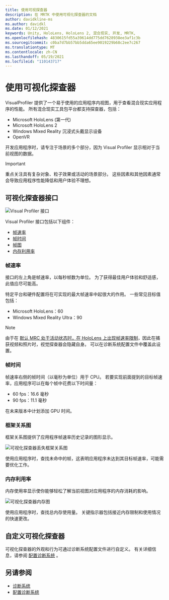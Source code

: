 ```yaml
---
title: 使用可视探查器
description: 在 MRTK 中使用可视化探查器的文档
author: davidkline-ms
ms.author: davidkl
ms.date: 01/12/2021
keywords: Unity, HoloLens, HoloLens 2, 混合现实, 开发, MRTK,
ms.openlocfilehash: 4830615fd55a39614dd775dd7628938ee3af1c3b
ms.sourcegitcommit: c0ba7d7bb57bb5dda65ee9019229b68c2ee7c267
ms.translationtype: MT
ms.contentlocale: zh-CN
ms.lasthandoff: 05/19/2021
ms.locfileid: "110143717"
---
```

# <a name="using-the-visual-profiler"></a>使用可视化探查器

VisualProfiler 提供了一个易于使用的应用程序内视图，用于查看混合现实应用程序的性能。 所有混合现实工具包平台都支持探查器，包括：

- Microsoft HoloLens (第一代) 
- Microsoft HoloLens 2
- Windows Mixed Reality 沉浸式头戴显示设备
- OpenVR

开发应用程序时，请专注于场景的多个部分，因为 Visual Profiler 显示相对于当前视图的数据。

> [!IMPORTANT]
> 重点关注具有复杂对象、粒子效果或活动的场景部分。 这些因素和其他因素通常会导致应用程序性能降低和用户体验不理想。

## <a name="visual-profiler-interface"></a>可视化探查器接口

![Visual Profiler 接口](../images/diagnostics/VisualProfiler.png)

Visual Profiler 接口包括以下组件：

- [帧速率](#frame-rate)
- [帧时间](#frame-time)
- [帧图](#frame-graph)
- [内存利用率](#memory-utilization)

### <a name="frame-rate"></a>帧速率

接口的左上角是帧速率，以每秒帧数为单位。 为了获得最佳用户体验和舒适感，此值应尽可能高。

特定平台和硬件配置将在可实现的最大帧速率中起很大的作用。 一些常见目标值包括：

- Microsoft HoloLens：60
- Windows Mixed Reality Ultra：90

> [!NOTE]
> 由于在 [默认 MRC 处于活动状态时，在 HoloLens 上出现帧速率限制](/windows/mixed-reality/mixed-reality-capture-for-developers#what-to-expect-when-mrc-is-enabled-on-hololens)，因此在捕获视频和照片时，视觉探查器会隐藏自身。 可以在诊断系统配置文件中覆盖此设置。

### <a name="frame-time"></a>帧时间

帧速率右侧的帧时间（以毫秒为单位）用于 CPU。 若要实现前面提到的目标帧速率，应用程序可以在每个帧中花费以下时间量：

- 60 fps：16.6 毫秒
- 90 fps：11.1 毫秒

在未来版本中计划添加 GPU 时间。

### <a name="frame-graph"></a>框架关系图

框架关系图提供了应用程序帧速率历史记录的图形显示。

![可视化探查器丢失框架关系图](../images/diagnostics/VisualProfilerMissedFrames.png)

使用应用程序时，查找未命中的帧，这表明应用程序未达到其目标帧速率，可能需要优化工作。

### <a name="memory-utilization"></a>内存利用率

内存使用率显示使你能够轻松了解当前视图对应用程序的内存消耗的影响。

![可视化探查器内存图](../images/diagnostics/VisualProfilerMemory.png)

使用应用程序时，查找总内存使用量。 关键指示器包括接近内存限制和使用情况的快速更改。

## <a name="customizing-the-visual-profiler"></a>自定义可视化探查器

可视化探查器的外观和行为可通过诊断系统配置文件进行自定义。 有关详细信息，请参阅 [配置诊断系统](configuring-diagnostics.md) 。

## <a name="see-also"></a>另请参阅

- [诊断系统](diagnostics-system-getting-started.md)
- [配置诊断系统](configuring-diagnostics.md)